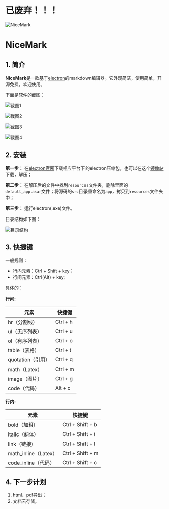 # 已废弃！！！

![NiceMark](src/img/icon.png)

# NiceMark

## 1. 简介

**NiceMark**是一款基于[electron](https://github.com/electron/electron)的markdown编辑器。它外观简洁，使用简单，开源免费，欢迎使用。

下面是软件的截图：

![截图1](src/screenshot/NiceMark_001.png)

![截图2](src/screenshot/NiceMark_002.png)

![截图3](src/screenshot/NiceMark_003.png)

![截图4](src/screenshot/NiceMark_004.png)

## 2. 安装

**第一步：** 在[electron官网](http://electron.atom.io/)下载相应平台下的electron压缩包，也可以在这个[镜像站](https://npm.taobao.org/mirrors/electron)下载，解压；

**第二步：** 在解压后的文件中找到`resources`文件夹，删除里面的`default_app.asar`文件；将源码的`src`目录重命名为`app`，拷贝到`resources`文件夹中；

**第三步：** 运行electron(.exe)文件。

目录结构如下图：

![目录结构](src/screenshot/directory_structure.png)

## 3. 快捷键

一般规则：
- 行内元素：Ctrl + Shift + key；
- 行间元素：Ctrl(Alt) + key;

具体的：

**行间:**

|    元素                    |    快捷键    | 
|--------------------- |------------- |
|    hr（分割线）    |    Ctrl + h    | 
|    ul（无序列表）|    Ctrl + u    | 
|    ol（有序列表）|    Ctrl + o    | 
|    table（表格）   |    Ctrl + t    | 
| quotation（引用）|    Ctrl + q | 
| math（Latex）      |    Ctrl + m  | 
| image（图片）   |    Ctrl + g    | 
| code（代码）     |    Alt +  c     | 

**行内:**

|    元素                    |    快捷键    | 
|--------------------- |------------- |
|    bold（加粗）    |    Ctrl + Shift + b    | 
|    italic（斜体）   |    Ctrl + Shift + i    | 
|    link（链接）     |    Ctrl + Shift + l    | 
|math_inline（Latex） |    Ctrl + Shift + m    | 
| code_inline（代码）|    Ctrl + Shift + c  | 


## 4. 下一步计划

1. html、pdf导出；
2. 文档云存储。
